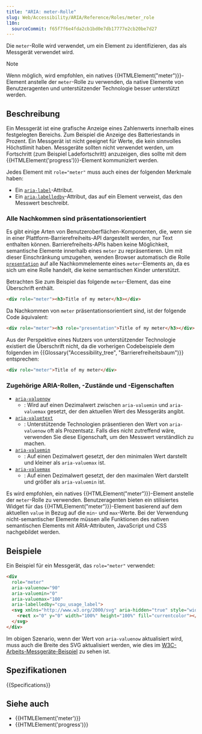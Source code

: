```yaml
---
title: "ARIA: meter-Rolle"
slug: Web/Accessibility/ARIA/Reference/Roles/meter_role
l10n:
  sourceCommit: f65f7f6e4fda2cb1bd0e7db17777e2cb20be7d27
---
```


Die `meter`-Rolle wird verwendet, um ein Element zu identifizieren, das als Messgerät verwendet wird.

> [!NOTE]
> Wenn möglich, wird empfohlen, ein natives {{HTMLElement("meter")}}-Element anstelle der `meter`-Rolle zu verwenden, da native Elemente von Benutzeragenten und unterstützender Technologie besser unterstützt werden.

## Beschreibung

Ein Messgerät ist eine grafische Anzeige eines Zahlenwerts innerhalb eines festgelegten Bereichs. Zum Beispiel die Anzeige des Batteriestands in Prozent. Ein Messgerät ist nicht geeignet für Werte, die kein sinnvolles Höchstlimit haben. Messgeräte sollten nicht verwendet werden, um Fortschritt (zum Beispiel Ladefortschritt) anzuzeigen, dies sollte mit dem {{HTMLElement('progress')}}-Element kommuniziert werden.

Jedes Element mit `role="meter"` muss auch eines der folgenden Merkmale haben:

- Ein [`aria-label`](/de/docs/Web/Accessibility/ARIA/Reference/Attributes/aria-label)-Attribut.
- Ein [`aria-labelledby`](/de/docs/Web/Accessibility/ARIA/Reference/Attributes/aria-labelledby)-Attribut, das auf ein Element verweist, das den Messwert beschreibt.

### Alle Nachkommen sind präsentationsorientiert

Es gibt einige Arten von Benutzeroberflächen-Komponenten, die, wenn sie in einer Plattform-Barrierefreiheits-API dargestellt werden, nur Text enthalten können. Barrierefreiheits-APIs haben keine Möglichkeit, semantische Elemente innerhalb eines `meter` zu repräsentieren. Um mit dieser Einschränkung umzugehen, wenden Browser automatisch die Rolle [`presentation`](/de/docs/Web/Accessibility/ARIA/Reference/Roles/presentation_role) auf alle Nachkommelemente eines `meter`-Elements an, da es sich um eine Rolle handelt, die keine semantischen Kinder unterstützt.

Betrachten Sie zum Beispiel das folgende `meter`-Element, das eine Überschrift enthält.

```html
<div role="meter"><h3>Title of my meter</h3></div>
```

Da Nachkommen von `meter` präsentationsorientiert sind, ist der folgende Code äquivalent:

```html
<div role="meter"><h3 role="presentation">Title of my meter</h3></div>
```

Aus der Perspektive eines Nutzers von unterstützender Technologie existiert die Überschrift nicht, da die vorherigen Codebeispiele dem folgenden im {{Glossary("Accessibility_tree", "Barrierefreiheitsbaum")}} entsprechen:

```html
<div role="meter">Title of my meter</div>
```

### Zugehörige ARIA-Rollen, -Zustände und -Eigenschaften

- [`aria-valuenow`](/de/docs/Web/Accessibility/ARIA/Reference/Attributes/aria-valuenow)
  - : Wird auf einen Dezimalwert zwischen `aria-valuemin` und `aria-valuemax` gesetzt, der den aktuellen Wert des Messgeräts angibt.
- [`aria-valuetext`](/de/docs/Web/Accessibility/ARIA/Reference/Attributes/aria-valuetext)
  - : Unterstützende Technologien präsentieren den Wert von `aria-valuenow` oft als Prozentsatz. Falls dies nicht zutreffend wäre, verwenden Sie diese Eigenschaft, um den Messwert verständlich zu machen.
- [`aria-valuemin`](/de/docs/Web/Accessibility/ARIA/Reference/Attributes/aria-valuemin)
  - : Auf einen Dezimalwert gesetzt, der den minimalen Wert darstellt und kleiner als `aria-valuemax` ist.
- [`aria-valuemax`](/de/docs/Web/Accessibility/ARIA/Reference/Attributes/aria-valuemax)
  - : Auf einen Dezimalwert gesetzt, der den maximalen Wert darstellt und größer als `aria-valuemin` ist.

Es wird empfohlen, ein natives {{HTMLElement("meter")}}-Element anstelle der `meter`-Rolle zu verwenden. Benutzeragenten bieten ein stilisiertes Widget für das {{HTMLElement("meter")}}-Element basierend auf dem aktuellen `value` in Bezug auf die `min`- und `max`-Werte. Bei der Verwendung nicht-semantischer Elemente müssen alle Funktionen des nativen semantischen Elements mit ARIA-Attributen, JavaScript und CSS nachgebildet werden.

## Beispiele

Ein Beispiel für ein Messgerät, das `role="meter"` verwendet:

```html
<div
  role="meter"
  aria-valuenow="90"
  aria-valuemin="0"
  aria-valuemax="100"
  aria-labelledby="cpu_usage_label">
  <svg xmlns="http://www.w3.org/2000/svg" aria-hidden="true" style="width: 90%">
    <rect x="0" y="0" width="100%" height="100%" fill="currentcolor"></rect>
  </svg>
</div>
```

Im obigen Szenario, wenn der Wert von `aria-valuenow` aktualisiert wird, muss auch die Breite des SVG aktualisiert werden, wie dies im [W3C-Arbeits-Messgeräte-Beispiel](https://www.w3.org/TR/wai-aria-practices-1.2/examples/meter/meter.html) zu sehen ist.

## Spezifikationen

{{Specifications}}

## Siehe auch

- {{HTMLElement('meter')}}
- {{HTMLElement('progress')}}
